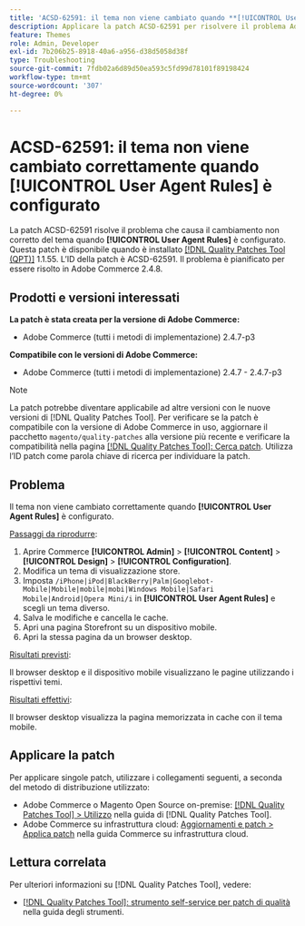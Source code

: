 ```yaml
---
title: 'ACSD-62591: il tema non viene cambiato quando **[!UICONTROL User Agent Rules]** è configurato'
description: Applicare la patch ACSD-62591 per risolvere il problema Adobe Commerce in cui il tema non viene cambiato correttamente quando **[!UICONTROL User Agent Rules]** sono configurati.
feature: Themes
role: Admin, Developer
exl-id: 7b206b25-8918-40a6-a956-d38d5058d38f
type: Troubleshooting
source-git-commit: 7fdb02a6d89d50ea593c5fd99d78101f89198424
workflow-type: tm+mt
source-wordcount: '307'
ht-degree: 0%

---
```


# ACSD-62591: il tema non viene cambiato correttamente quando [!UICONTROL User Agent Rules] è configurato

La patch ACSD-62591 risolve il problema che causa il cambiamento non corretto del tema quando **[!UICONTROL User Agent Rules]** è configurato. Questa patch è disponibile quando è installato [[!DNL Quality Patches Tool (QPT)]](/help/tools/quality-patches-tool/quality-patches-tool-to-self-serve-quality-patches.md) 1.1.55. L’ID della patch è ACSD-62591. Il problema è pianificato per essere risolto in Adobe Commerce 2.4.8.

## Prodotti e versioni interessati

**La patch è stata creata per la versione di Adobe Commerce:**
* Adobe Commerce (tutti i metodi di implementazione) 2.4.7-p3

**Compatibile con le versioni di Adobe Commerce:**
* Adobe Commerce (tutti i metodi di implementazione) 2.4.7 - 2.4.7-p3

>[!NOTE]
>
>La patch potrebbe diventare applicabile ad altre versioni con le nuove versioni di [!DNL Quality Patches Tool]. Per verificare se la patch è compatibile con la versione di Adobe Commerce in uso, aggiornare il pacchetto `magento/quality-patches` alla versione più recente e verificare la compatibilità nella pagina [[!DNL Quality Patches Tool]: Cerca patch](https://experienceleague.adobe.com/tools/commerce-quality-patches/index.html?lang=it). Utilizza l’ID patch come parola chiave di ricerca per individuare la patch.

## Problema

Il tema non viene cambiato correttamente quando **[!UICONTROL User Agent Rules]** è configurato.

<u>Passaggi da riprodurre</u>:

1. Aprire Commerce **[!UICONTROL Admin]** > **[!UICONTROL Content]** > **[!UICONTROL Design]** > **[!UICONTROL Configuration]**.
1. Modifica un tema di visualizzazione store.
1. Imposta `/iPhone|iPod|BlackBerry|Palm|Googlebot-Mobile|Mobile|mobile|mobi|Windows Mobile|Safari Mobile|Android|Opera Mini/i` in **[!UICONTROL User Agent Rules]** e scegli un tema diverso.
1. Salva le modifiche e cancella le cache.
1. Apri una pagina Storefront su un dispositivo mobile.
1. Apri la stessa pagina da un browser desktop.

<u>Risultati previsti</u>:

Il browser desktop e il dispositivo mobile visualizzano le pagine utilizzando i rispettivi temi.

<u>Risultati effettivi</u>:

Il browser desktop visualizza la pagina memorizzata in cache con il tema mobile.

## Applicare la patch

Per applicare singole patch, utilizzare i collegamenti seguenti, a seconda del metodo di distribuzione utilizzato:

* Adobe Commerce o Magento Open Source on-premise: [[!DNL Quality Patches Tool] > Utilizzo](/help/tools/quality-patches-tool/usage.md) nella guida di [!DNL Quality Patches Tool].
* Adobe Commerce su infrastruttura cloud: [Aggiornamenti e patch > Applica patch](https://experienceleague.adobe.com/docs/commerce-cloud-service/user-guide/develop/upgrade/apply-patches.html?lang=it) nella guida Commerce su infrastruttura cloud.


## Lettura correlata

Per ulteriori informazioni su [!DNL Quality Patches Tool], vedere:

* [[!DNL Quality Patches Tool]: strumento self-service per patch di qualità](/help/tools/quality-patches-tool/quality-patches-tool-to-self-serve-quality-patches.md) nella guida degli strumenti.


